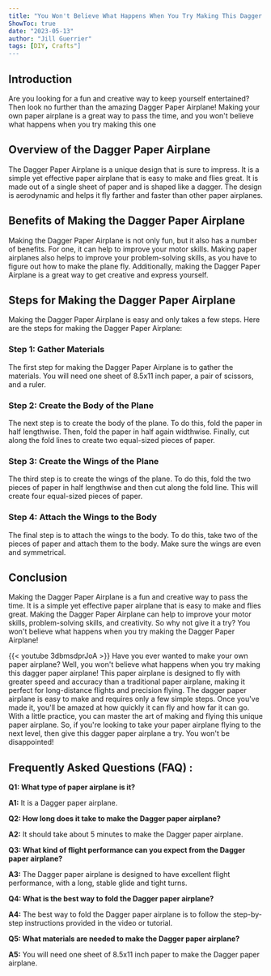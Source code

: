 ```yaml
---
title: "You Won't Believe What Happens When You Try Making This Dagger Paper Airplane!"
ShowToc: true 
date: "2023-05-13"
author: "Jill Guerrier" 
tags: [DIY, Crafts"]
---
```

## Introduction

Are you looking for a fun and creative way to keep yourself entertained? Then look no further than the amazing Dagger Paper Airplane! Making your own paper airplane is a great way to pass the time, and you won't believe what happens when you try making this one 

## Overview of the Dagger Paper Airplane

The Dagger Paper Airplane is a unique design that is sure to impress. It is a simple yet effective paper airplane that is easy to make and flies great. It is made out of a single sheet of paper and is shaped like a dagger. The design is aerodynamic and helps it fly farther and faster than other paper airplanes. 

## Benefits of Making the Dagger Paper Airplane

Making the Dagger Paper Airplane is not only fun, but it also has a number of benefits. For one, it can help to improve your motor skills. Making paper airplanes also helps to improve your problem-solving skills, as you have to figure out how to make the plane fly. Additionally, making the Dagger Paper Airplane is a great way to get creative and express yourself. 

## Steps for Making the Dagger Paper Airplane

Making the Dagger Paper Airplane is easy and only takes a few steps. Here are the steps for making the Dagger Paper Airplane: 

### Step 1: Gather Materials

The first step for making the Dagger Paper Airplane is to gather the materials. You will need one sheet of 8.5x11 inch paper, a pair of scissors, and a ruler. 

### Step 2: Create the Body of the Plane

The next step is to create the body of the plane. To do this, fold the paper in half lengthwise. Then, fold the paper in half again widthwise. Finally, cut along the fold lines to create two equal-sized pieces of paper. 

### Step 3: Create the Wings of the Plane

The third step is to create the wings of the plane. To do this, fold the two pieces of paper in half lengthwise and then cut along the fold line. This will create four equal-sized pieces of paper. 

### Step 4: Attach the Wings to the Body

The final step is to attach the wings to the body. To do this, take two of the pieces of paper and attach them to the body. Make sure the wings are even and symmetrical. 

## Conclusion

Making the Dagger Paper Airplane is a fun and creative way to pass the time. It is a simple yet effective paper airplane that is easy to make and flies great. Making the Dagger Paper Airplane can help to improve your motor skills, problem-solving skills, and creativity. So why not give it a try? You won't believe what happens when you try making the Dagger Paper Airplane!

{{< youtube 3dbmsdprJoA >}} 
Have you ever wanted to make your own paper airplane? Well, you won't believe what happens when you try making this dagger paper airplane! This paper airplane is designed to fly with greater speed and accuracy than a traditional paper airplane, making it perfect for long-distance flights and precision flying. The dagger paper airplane is easy to make and requires only a few simple steps. Once you've made it, you'll be amazed at how quickly it can fly and how far it can go. With a little practice, you can master the art of making and flying this unique paper airplane. So, if you're looking to take your paper airplane flying to the next level, then give this dagger paper airplane a try. You won't be disappointed!

## Frequently Asked Questions (FAQ) :
**Q1: What type of paper airplane is it?**

**A1:** It is a Dagger paper airplane.

**Q2: How long does it take to make the Dagger paper airplane?**

**A2:** It should take about 5 minutes to make the Dagger paper airplane.

**Q3: What kind of flight performance can you expect from the Dagger paper airplane?**

**A3:** The Dagger paper airplane is designed to have excellent flight performance, with a long, stable glide and tight turns.

**Q4: What is the best way to fold the Dagger paper airplane?**

**A4:** The best way to fold the Dagger paper airplane is to follow the step-by-step instructions provided in the video or tutorial.

**Q5: What materials are needed to make the Dagger paper airplane?**

**A5:** You will need one sheet of 8.5x11 inch paper to make the Dagger paper airplane.



